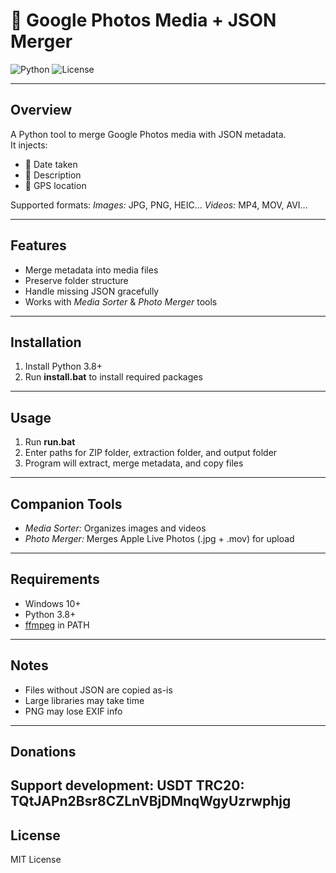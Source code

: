 # 📸 Google Photos Media + JSON Merger

![Python](https://img.shields.io/badge/Python-3.8%2B-blue)
![License](https://img.shields.io/badge/License-MIT-green)

---

## Overview

A Python tool to merge Google Photos media with JSON metadata.  
It injects:

- 📅 Date taken  
- 📝 Description  
- 📍 GPS location  

Supported formats: *Images:* JPG, PNG, HEIC… *Videos:* MP4, MOV, AVI…

---

## Features

- Merge metadata into media files  
- Preserve folder structure  
- Handle missing JSON gracefully  
- Works with *Media Sorter* & *Photo Merger* tools  

---

## Installation

1. Install Python 3.8+  
2. Run **install.bat** to install required packages  

---

## Usage

1. Run **run.bat**  
2. Enter paths for ZIP folder, extraction folder, and output folder  
3. Program will extract, merge metadata, and copy files  

---

## Companion Tools

- *Media Sorter:* Organizes images and videos  
- *Photo Merger:* Merges Apple Live Photos (.jpg + .mov) for upload  

---

## Requirements

- Windows 10+  
- Python 3.8+  
- [ffmpeg](https://ffmpeg.org/) in PATH  

---

## Notes

- Files without JSON are copied as-is  
- Large libraries may take time  
- PNG may lose EXIF info  

---

## Donations

Support development: USDT TRC20: TQtJAPn2Bsr8CZLnVBjDMnqWgyUzrwphjg
---

## License

MIT License